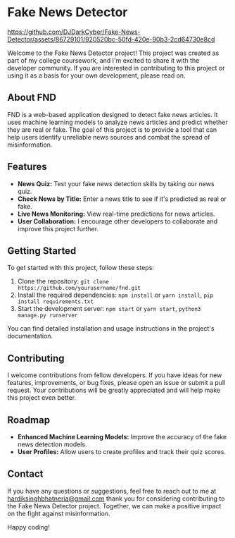 # Fake News Detector

https://github.com/DJDarkCyber/Fake-News-Detector/assets/86729101/920520bc-50fd-420e-90b3-2cd64730e8cd



Welcome to the Fake News Detector project! This project was created as part of my college coursework, and I'm excited to share it with the developer community. If you are interested in contributing to this project or using it as a basis for your own development, please read on.

## About FND

FND is a web-based application designed to detect fake news articles. It uses machine learning models to analyze news articles and predict whether they are real or fake. The goal of this project is to provide a tool that can help users identify unreliable news sources and combat the spread of misinformation.

## Features

- **News Quiz:** Test your fake news detection skills by taking our news quiz.
- **Check News by Title:** Enter a news title to see if it's predicted as real or fake.
- **Live News Monitoring:** View real-time predictions for news articles.
- **User Collaboration:** I encourage other developers to collaborate and improve this project further.

## Getting Started

To get started with this project, follow these steps:

1. Clone the repository: `git clone https://github.com/yourusername/fnd.git`
2. Install the required dependencies: `npm install` or `yarn install`, `pip install requirements.txt`
3. Start the development server: `npm start` or `yarn start`, `python3 manage.py runserver`


You can find detailed installation and usage instructions in the project's documentation.

## Contributing

I welcome contributions from fellow developers. If you have ideas for new features, improvements, or bug fixes, please open an issue or submit a pull request. Your contributions will be greatly appreciated and will help make this project even better.

## Roadmap

- **Enhanced Machine Learning Models:** Improve the accuracy of the fake news detection models.
- **User Profiles:** Allow users to create profiles and track their quiz scores.

## Contact

If you have any questions or suggestions, feel free to reach out to me at hardiksinghbhatneria@gmail.com thank you for considering contributing to the Fake News Detector project. Together, we can make a positive impact on the fight against misinformation.

Happy coding!
